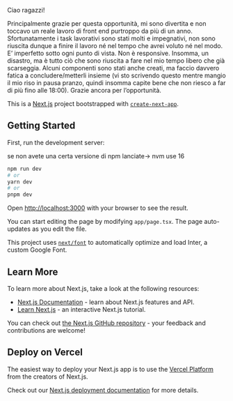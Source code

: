 Ciao ragazzi!

Principalmente grazie per questa opportunità, mi sono divertita e non toccavo un reale lavoro di front end purtroppo da più di un anno.
Sfortunatamente i task lavorativi sono stati molti e impegnativi, non sono riuscita dunque a finire il lavoro  né nel tempo che avrei voluto né nel modo.
E’ imperfetto sotto ogni punto di vista. 
Non è responsive.
Insomma, un disastro, ma è tutto ciò che sono riuscita a fare nel mio tempo libero che già scarseggia.
Alcuni componenti sono stati anche creati, ma faccio davvero fatica a concludere/metterli insieme (vi sto scrivendo questo mentre mangio il mio riso in pausa pranzo, quindi insomma capite bene che non riesco a far di più fino alle 18:00).
Grazie ancora per l’opportunità.





This is a [Next.js](https://nextjs.org/) project bootstrapped with [`create-next-app`](https://github.com/vercel/next.js/tree/canary/packages/create-next-app).

## Getting Started

First, run the development server:

se non avete una certa versione di npm lanciate-> nvm use 16

```bash
npm run dev
# or
yarn dev
# or
pnpm dev
```

Open [http://localhost:3000](http://localhost:3000) with your browser to see the result.

You can start editing the page by modifying `app/page.tsx`. The page auto-updates as you edit the file.

This project uses [`next/font`](https://nextjs.org/docs/basic-features/font-optimization) to automatically optimize and load Inter, a custom Google Font.

## Learn More

To learn more about Next.js, take a look at the following resources:

- [Next.js Documentation](https://nextjs.org/docs) - learn about Next.js features and API.
- [Learn Next.js](https://nextjs.org/learn) - an interactive Next.js tutorial.

You can check out [the Next.js GitHub repository](https://github.com/vercel/next.js/) - your feedback and contributions are welcome!

## Deploy on Vercel

The easiest way to deploy your Next.js app is to use the [Vercel Platform](https://vercel.com/new?utm_medium=default-template&filter=next.js&utm_source=create-next-app&utm_campaign=create-next-app-readme) from the creators of Next.js.

Check out our [Next.js deployment documentation](https://nextjs.org/docs/deployment) for more details.
